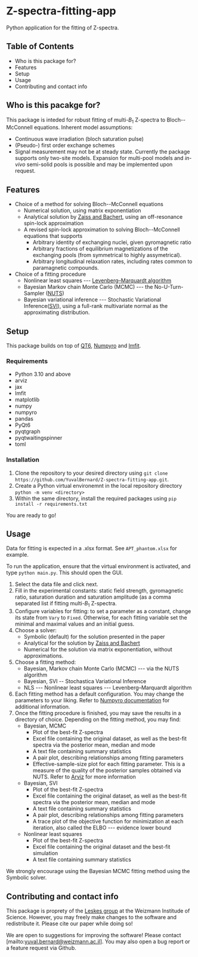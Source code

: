 # Z-spectra-fitting-app
Python application for the fitting of Z-spectra.

## Table of Contents
* Who is this package for?
* Features
* Setup
* Usage
* Contributing and contact info


## Who is this pacakge for?
This package is inteded for robust fitting of multi-$B_1$ Z-spectra to Bloch--McConnell equations.
Inherent model assumptions:
* Continuous wave irradiation (bloch saturation pulse)
* (Pseudo-) first order exchange schemes
* Signal measurement may not be at steady state.
Currently the package supports only two-site models.
Expansion for multi-pool models and *in-vivo* semi-solid pools is possible and may be implemented upon request.

## Features
* Choice of a method for solving Bloch--McConnell equations
    * Numerical solution, using matrix exponentiation
    * Analytical solution by [Zaiss and Bachert](https://analyticalsciencejournals.onlinelibrary.wiley.com/doi/10.1002/nbm.2887), using an off-resonance spin-lock approximation
    * A revised spin-lock approximation to solving Bloch--McConnell equations that supports
        * Arbitrary identity of exchanging nuclei, given gyromagnetic ratio
        * Arbitrary fractions of equilibrium magnetizations of the exchanging pools (from symmetrical to highly assymetrical).
        * Arbitrary longitudinal relaxation rates, including rates common to paramagnetic compounds.
* Choice of a fitting procedure
    * Nonlinear least squares --- [Levenberg–Marquardt algorithm](https://en.wikipedia.org/wiki/Levenberg%E2%80%93Marquardt_algorithm)
    * Bayesian Markov chain Monte Carlo (MCMC) --- the No-U-Turn-Sampler ([NUTS](https://arxiv.org/abs/1111.4246))
    * Bayesian variational inference --- Stochastic Variational Inference([SVI](https://arxiv.org/abs/1206.7051)), using a full-rank multivariate normal as the approximating distribution.

## Setup
This package builds on top of [QT6](https://doc.qt.io/qtforpython-6/), [Numpyro](https://num.pyro.ai/en/latest/index.html) and [lmfit](https://lmfit.github.io/lmfit-py/).

### Requirements
* Python 3.10 and above
* arviz
* jax
* lmfit
* matplotlib
* numpy
* numpyro
* pandas
* PyQt6
* pyqtgraph
* pyqtwaitingspinner
* toml

### Installation
1. Clone the repository to your desired directory using ``git clone https://github.com/YuvalBernard/Z-spectra-fitting-app.git``.
2. Create a Python virtual environemnt in the local repository directory
``python -m venv <directory>``
3. Within the same directory, install the required packages using
``pip install -r requirements.txt``

You are ready to go!
## Usage
Data for fitting is expected in a .xlsx format.
See `APT_phantom.xlsx` for example.

To run the application, ensure that the virtual environment is activated, and type ``python main.py``.
This should open the GUI.
1. Select the data file and click next.
2. Fill in the experimental constants: static field strength, gyromagnetic ratio, saturation duration and saturation amplitude (as a comma separated list if fitting multi-$B_1$ Z-spectra.
3. Configure variables for fitting: to set a parameter as a constant, change its state from `Vary` to `Fixed`.
Otherwise, for each fitting variable set the minimal and maximal values and an initial guess.
4. Choose a solver:
    * Symbolic (default) for the solution presented in the paper
    * Analytical for the solution by [Zaiss and Bachert](https://analyticalsciencejournals.onlinelibrary.wiley.com/doi/10.1002/nbm.2887)
    * Numerical for the solution via matrix exponentiation, without approximations.
5. Choose a fitting method:
    * Bayesian, Markov chain Monte Carlo (MCMC) --- via the NUTS algorithm
    * Bayesian, SVI -- Stochastica Variational Inference
    * NLS --- Nonlinear least squares --- Levenberg–Marquardt algorithm
6. Each fitting method has a default configuration. You may change the parameters to your liking. Refer to [Numpyro documentation](https://num.pyro.ai/en/stable/) for additional information.
7. Once the fitting procedure is finished, you may save the results in a directory of choice. Depending on the fitting method, you may find:
    * Bayesian, MCMC
        * Plot of the best-fit Z-spectra
        * Excel file containing the original dataset, as well as the best-fit spectra via the posterior mean, median and mode
        * A text file containing summary statistics
        * A pair plot, describing relationships among fitting parameters
        * Effective-sample-size plot for each fitting parameter. This is a measure of the quality of the posterior samples obtained via NUTS. Refer to [Arviz](https://python.arviz.org/en/stable/api/generated/arviz.ess.html) for more information
    * Bayesian, SVI
        * Plot of the best-fit Z-spectra
        * Excel file containing the original dataset, as well as the best-fit spectra via the posterior mean, median and mode
        * A text file containing summary statistics
        * A pair plot, describing relationships among fitting parameters
        * A trace plot of the objective function for minimization at each iteration, also called the ELBO --- evidence lower bound
    * Nonlinear least squares
        * Plot of the best-fit Z-spectra
        * Excel file containing the original dataset and the best-fit simulation
        * A text file containing summary statistics

We strongly encourage using the Bayesian MCMC fitting method using the Symbolic solver.

## Contributing and contact info
This package is proprety of the [Leskes group](https://www.weizmann.ac.il/MCMS/Leskes/home) at the Weizmann Institude of Science.
However, you may freely make changes to the software and redistribute it. Please cite our paper while doing so!

We are open to suggestions for improving the software! Please contact [mailto:yuval.bernard@weizmann.ac.il].
You may also open a bug report or a feature request via Github.
